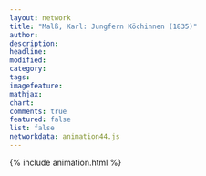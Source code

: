 ```yaml
---
layout: network
title: "Malß, Karl: Jungfern Köchinnen (1835)"
author:
description:
headline:
modified:
category:
tags:
imagefeature: 
mathjax: 
chart: 
comments: true
featured: false
list: false
networkdata: animation44.js
---
```

{% include animation.html %}
